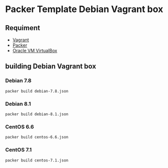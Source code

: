 Packer Template Debian Vagrant box
=========================================

Requiment
---------
- [Vagrant](http://www.vagrantup.com/ "Vagrant")
- [Packer](http://www.packer.io/ "Packer")
- [Oracle VM VirtualBox](https://www.virtualbox.org/ "Oracle VM VirtualBox")

building Debian Vagrant box
----------------------------------

### Debian 7.8

```
packer build debian-7.8.json
```

### Debian 8.1

```
packer build debian-8.1.json
```

### CentOS 6.6

```
packer build centos-6.6.json
```

### CentOS 7.1

```
packer build centos-7.1.json
```
